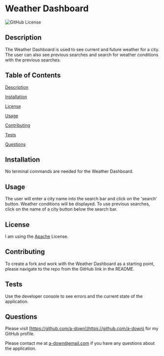 # Weather Dashboard

![GitHub License](https://img.shields.io/badge/License-Apache_2.0-blue.svg)
## Description
The Weather Dashboard is used to see current and future weather for a city. The user can also see previous searches and search for weather conditions with the previous searches.

## Table of Contents 
[Description](#description)
 
[Installation](#installation)
 
[License](#license)
 
[Usage](#usage)
 
[Contributing](#contributing)
 
[Tests](#tests)
 
[Questions](#questions)

## Installation
No terminal commands are needed for the Weather Dashboard.

## Usage
The user will enter a city name into the search bar and click on the 'search' button. Weather conditions will be displayed. To use previous searches, click on the name of a city button below the search bar.

## License
I am using the [Apache](https://opensource.org/licenses/Apache-2.0) License.
## Contributing
To create a fork and work with the Weather Dashboard as a starting point, please navigate to the repo from the GitHub link in the README.

## Tests
Use the developer console to see errors and the current state of the application.

## Questions
Please visit [https://github.com/a-down](https://github.com/a-down) for my GitHub profile.
    
Please contact me at [a-down@email.com](a-down@email.com) if you have any questions about the application.